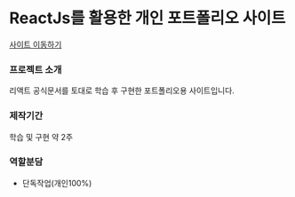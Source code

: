 # ReactJs를 활용한 개인 포트폴리오 사이트
<a href="https://kjh412.github.io/ReactPortfolio/build/index.html">사이트 이동하기</a>

### 프로젝트 소개
리액트 공식문서를 토대로 학습 후 구현한 포트폴리오용 사이트입니다. 

### 제작기간
학습 및 구현 약 2주

### 역할분담
- 단독작업(개인100%)
